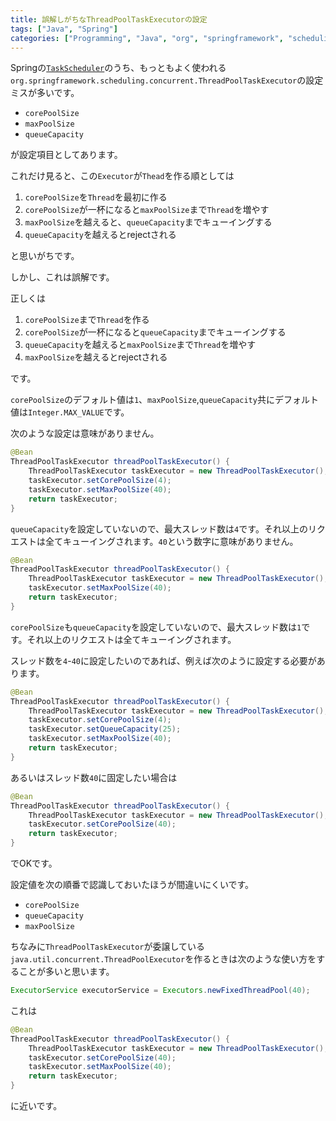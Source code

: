 ```yaml
---
title: 誤解しがちなThreadPoolTaskExecutorの設定
tags: ["Java", "Spring"]
categories: ["Programming", "Java", "org", "springframework", "scheduling", "concurrent"]
---
```



Springの[`TaskScheduler`](https://docs.spring.io/autorepo/docs/spring-framework/5.0.x/spring-framework-reference/integration.html#scheduling)のうち、もっともよく使われる`org.springframework.scheduling.concurrent.ThreadPoolTaskExecutor`の設定ミスが多いです。


* `corePoolSize`
* `maxPoolSize`
* `queueCapacity`

が設定項目としてあります。

これだけ見ると、この`Executor`が`Thead`を作る順としては

1. `corePoolSize`を`Thread`を最初に作る
2. `corePoolSize`が一杯になると`maxPoolSize`まで`Thread`を増やす
3. `maxPoolSize`を越えると、`queueCapacity`までキューイングする
4. `queueCapacity`を越えるとrejectされる

と思いがちです。

しかし、これは誤解です。

正しくは


1. `corePoolSize`まで`Thread`を作る
2. `corePoolSize`が一杯になると`queueCapacity`までキューイングする
3. `queueCapacity`を越えると`maxPoolSize`まで`Thread`を増やす
4. `maxPoolSize`を越えるとrejectされる

です。

`corePoolSize`のデフォルト値は`1`、`maxPoolSize`,`queueCapacity`共にデフォルト値は`Integer.MAX_VALUE`です。


次のような設定は意味がありません。


``` java
@Bean
ThreadPoolTaskExecutor threadPoolTaskExecutor() {
	ThreadPoolTaskExecutor taskExecutor = new ThreadPoolTaskExecutor();
	taskExecutor.setCorePoolSize(4);
	taskExecutor.setMaxPoolSize(40);
	return taskExecutor;
}
```

`queueCapacity`を設定していないので、最大スレッド数は`4`です。それ以上のリクエストは全てキューイングされます。`40`という数字に意味がありません。

``` java
@Bean
ThreadPoolTaskExecutor threadPoolTaskExecutor() {
	ThreadPoolTaskExecutor taskExecutor = new ThreadPoolTaskExecutor();
	taskExecutor.setMaxPoolSize(40);
	return taskExecutor;
}
```

`corePoolSize`も`queueCapacity`を設定していないので、最大スレッド数は`1`です。それ以上のリクエストは全てキューイングされます。


スレッド数を`4`-`40`に設定したいのであれば、例えば次のように設定する必要があります。

``` java
@Bean
ThreadPoolTaskExecutor threadPoolTaskExecutor() {
	ThreadPoolTaskExecutor taskExecutor = new ThreadPoolTaskExecutor();
	taskExecutor.setCorePoolSize(4);
	taskExecutor.setQueueCapacity(25);
	taskExecutor.setMaxPoolSize(40);
	return taskExecutor;
}
```

あるいはスレッド数`40`に固定したい場合は

``` java
@Bean
ThreadPoolTaskExecutor threadPoolTaskExecutor() {
	ThreadPoolTaskExecutor taskExecutor = new ThreadPoolTaskExecutor();
	taskExecutor.setCorePoolSize(40);
	return taskExecutor;
}
```

でOKです。

設定値を次の順番で認識しておいたほうが間違いにくいです。

* `corePoolSize`
* `queueCapacity`
* `maxPoolSize`


ちなみに`ThreadPoolTaskExecutor`が委譲している`java.util.concurrent.ThreadPoolExecutor`を作るときは次のような使い方をすることが多いと思います。


``` java
ExecutorService executorService = Executors.newFixedThreadPool(40);
```

これは

``` java
@Bean
ThreadPoolTaskExecutor threadPoolTaskExecutor() {
	ThreadPoolTaskExecutor taskExecutor = new ThreadPoolTaskExecutor();
	taskExecutor.setCorePoolSize(40);
	taskExecutor.setMaxPoolSize(40);
	return taskExecutor;
}
```

に近いです。
